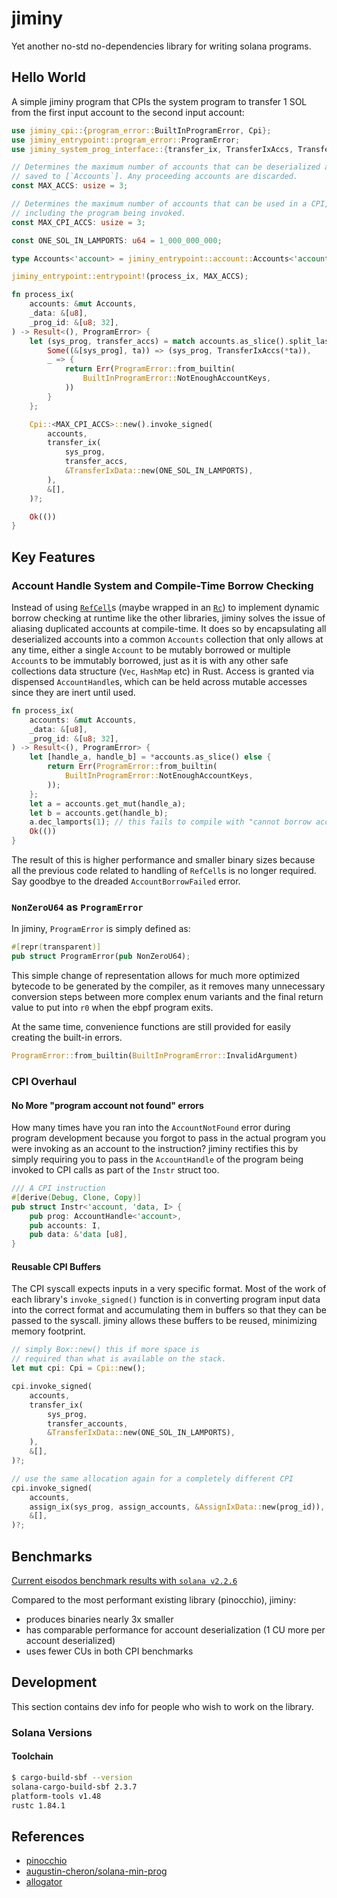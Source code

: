 # jiminy

Yet another no-std no-dependencies library for writing solana programs.

## Hello World

A simple jiminy program that CPIs the system program to transfer 1 SOL from the first input account to the second input account:

```rust
use jiminy_cpi::{program_error::BuiltInProgramError, Cpi};
use jiminy_entrypoint::program_error::ProgramError;
use jiminy_system_prog_interface::{transfer_ix, TransferIxAccs, TransferIxData};

// Determines the maximum number of accounts that can be deserialized and
// saved to [`Accounts`]. Any proceeding accounts are discarded.
const MAX_ACCS: usize = 3;

// Determines the maximum number of accounts that can be used in a CPI,
// including the program being invoked.
const MAX_CPI_ACCS: usize = 3;

const ONE_SOL_IN_LAMPORTS: u64 = 1_000_000_000;

type Accounts<'account> = jiminy_entrypoint::account::Accounts<'account, MAX_ACCS>;

jiminy_entrypoint::entrypoint!(process_ix, MAX_ACCS);

fn process_ix(
    accounts: &mut Accounts,
    _data: &[u8],
    _prog_id: &[u8; 32],
) -> Result<(), ProgramError> {
    let (sys_prog, transfer_accs) = match accounts.as_slice().split_last_chunk() {
        Some((&[sys_prog], ta)) => (sys_prog, TransferIxAccs(*ta)),
        _ => {
            return Err(ProgramError::from_builtin(
                BuiltInProgramError::NotEnoughAccountKeys,
            ))
        }
    };

    Cpi::<MAX_CPI_ACCS>::new().invoke_signed(
        accounts,
        transfer_ix(
            sys_prog,
            transfer_accs,
            &TransferIxData::new(ONE_SOL_IN_LAMPORTS),
        ),
        &[],
    )?;

    Ok(())
}
```

## Key Features

### Account Handle System and Compile-Time Borrow Checking

Instead of using [`RefCell`](https://doc.rust-lang.org/std/cell/struct.RefCell.html)s (maybe wrapped in an [`Rc`](https://doc.rust-lang.org/std/rc/struct.Rc.html)) to implement dynamic borrow checking at runtime
like the other libraries, jiminy solves the issue of aliasing duplicated accounts at compile-time. It does so
by encapsulating all deserialized accounts into a common `Accounts` collection that only allows
at any time, either a single `Account` to be mutably borrowed or multiple `Account`s to be immutably borrowed, just as it is
with any other safe collections data structure (`Vec`, `HashMap` etc) in Rust. Access is granted via dispensed `AccountHandle`s,
which can be held across mutable accesses since they are inert until used.

```rust
fn process_ix(
    accounts: &mut Accounts,
    _data: &[u8],
    _prog_id: &[u8; 32],
) -> Result<(), ProgramError> {
    let [handle_a, handle_b] = *accounts.as_slice() else {
        return Err(ProgramError::from_builtin(
            BuiltInProgramError::NotEnoughAccountKeys,
        ));
    };
    let a = accounts.get_mut(handle_a);
    let b = accounts.get(handle_b);
    a.dec_lamports(1); // this fails to compile with "cannot borrow accounts as immutable because it is also borrowed as mutable"
    Ok(())
}
```

The result of this is higher performance and smaller binary sizes because all the previous code
related to handling of `RefCell`s is no longer required. Say goodbye to the dreaded `AccountBorrowFailed` error.

### `NonZeroU64` as `ProgramError`

In jiminy, `ProgramError` is simply defined as:

```rust
#[repr(transparent)]
pub struct ProgramError(pub NonZeroU64);
```

This simple change of representation allows for much more optimized bytecode to be generated by the compiler,
as it removes many unnecessary conversion steps between more complex enum variants and the final return value
to put into `r0` when the ebpf program exits.

At the same time, convenience functions are still provided for easily creating the built-in errors.

```rust
ProgramError::from_builtin(BuiltInProgramError::InvalidArgument)
```

### CPI Overhaul

#### No More "program account not found" errors

How many times have you ran into the `AccountNotFound` error during program development because you forgot to pass in the
actual program you were invoking as an account to the instruction? jiminy rectifies this by simply requiring you to pass
in the `AccountHandle` of the program being invoked to CPI calls as part of the `Instr` struct too.

```rust
/// A CPI instruction
#[derive(Debug, Clone, Copy)]
pub struct Instr<'account, 'data, I> {
    pub prog: AccountHandle<'account>,
    pub accounts: I,
    pub data: &'data [u8],
}
```

#### Reusable CPI Buffers

The CPI syscall expects inputs in a very specific format. Most of the work of each library's `invoke_signed()` function is in converting program input data
into the correct format and accumulating them in buffers so that they can be passed to the syscall. jiminy allows these buffers to be reused, minimizing
memory footprint.

```rust
// simply Box::new() this if more space is
// required than what is available on the stack.
let mut cpi: Cpi = Cpi::new();

cpi.invoke_signed(
    accounts,
    transfer_ix(
        sys_prog,
        transfer_accounts,
        &TransferIxData::new(ONE_SOL_IN_LAMPORTS),
    ),
    &[],
)?;

// use the same allocation again for a completely different CPI
cpi.invoke_signed(
    accounts,
    assign_ix(sys_prog, assign_accounts, &AssignIxData::new(prog_id)),
    &[],
)?;
```

## Benchmarks

[Current eisodos benchmark results with `solana v2.2.6`](https://github.com/febo/eisodos/pull/2)

Compared to the most performant existing library (pinocchio), jiminy:

- produces binaries nearly 3x smaller
- has comparable performance for account deserialization (1 CU more per account deserialized)
- uses fewer CUs in both CPI benchmarks

## Development

This section contains dev info for people who wish to work on the library.

### Solana Versions

#### Toolchain

```sh
$ cargo-build-sbf --version
solana-cargo-build-sbf 2.3.7
platform-tools v1.48
rustc 1.84.1
```

## References

- [pinocchio](https://github.com/febo/pinocchio)
- [augustin-cheron/solana-min-prog](https://github.com/augustin-cheron/solana-min-prog)
- [allogator](https://github.com/cavemanloverboy/allogator)
